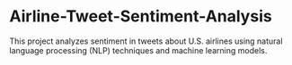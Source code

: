 # Airline-Tweet-Sentiment-Analysis
This project analyzes sentiment in tweets about U.S. airlines using natural language processing (NLP) techniques and machine learning models.
